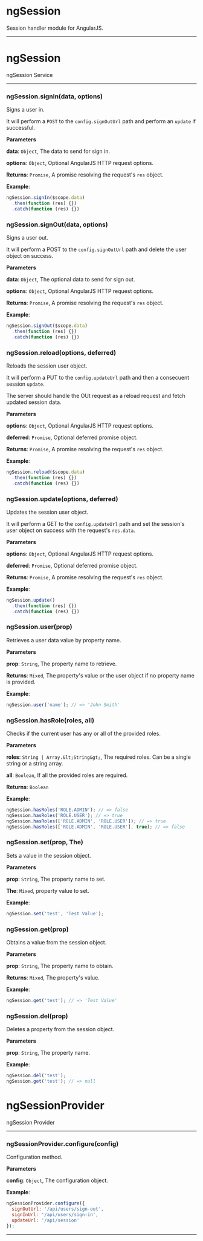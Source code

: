 # ngSession

Session handler module for AngularJS.



* * *


# ngSession

ngSession Service



* * *

### ngSession.signIn(data, options) 

Signs a user in.

It will perform a `POST` to the `config.signOutUrl` path and perform an
`update` if successful.

**Parameters**

**data**: `Object`, The data to send for sign in.

**options**: `Object`, Optional AngularJS HTTP request options.

**Returns**: `Promise`, A promise resolving the request's `res` object.

**Example**:
```js
ngSession.signIn($scope.data)
  .then(function (res) {})
  .catch(function (res) {})
```


### ngSession.signOut(data, options) 

Signs a user out.

It will perform a POST to the `config.signOutUrl` path and delete the
user object on success.

**Parameters**

**data**: `Object`, The optional data to send for sign out.

**options**: `Object`, Optional AngularJS HTTP request options.

**Returns**: `Promise`, A promise resolving the request's `res` object.

**Example**:
```js
ngSession.signOut($scope.data)
  .then(function (res) {})
  .catch(function (res) {})
```


### ngSession.reload(options, deferred) 

Reloads the session user object.

It will perform a PUT to the `config.updateUrl` path and then a
consecuent session `update`.

The server should handle the OUt request as a reload request and fetch
updated session data.

**Parameters**

**options**: `Object`, Optional AngularJS HTTP request options.

**deferred**: `Promise`, Optional deferred promise object.

**Returns**: `Promise`, A promise resolving the request's `res` object.

**Example**:
```js
ngSession.reload($scope.data)
  .then(function (res) {})
  .catch(function (res) {})
```


### ngSession.update(options, deferred) 

Updates the session user object.

It will perform a GET to the `config.updateUrl` path and set the
session's user object on success with the request's `res.data`.

**Parameters**

**options**: `Object`, Optional AngularJS HTTP request options.

**deferred**: `Promise`, Optional deferred promise object.

**Returns**: `Promise`, A promise resolving the request's `res` object.

**Example**:
```js
ngSession.update()
  .then(function (res) {})
  .catch(function (res) {})
```


### ngSession.user(prop) 

Retrieves a user data value by property name.

**Parameters**

**prop**: `String`, The property name to retrieve.

**Returns**: `Mixed`, The property's value or the user object if no
property name is provided.

**Example**:
```js
ngSession.user('name'); // => 'John Smith'
```


### ngSession.hasRole(roles, all) 

Checks if the current user has any or all of the provided roles.

**Parameters**

**roles**: `String | Array.&lt;String&gt;`, The required roles. Can be a single
  string or a string array.

**all**: `Boolean`, If all the provided roles are required.

**Returns**: `Boolean`

**Example**:
```js
ngSession.hasRoles('ROLE.ADMIN'); // => false
ngSession.hasRoles('ROLE.USER'); // => true
ngSession.hasRoles(['ROLE.ADMIN', 'ROLE.USER']); // => true
ngSession.hasRoles(['ROLE.ADMIN', 'ROLE.USER'], true); // => false
```


### ngSession.set(prop, The) 

Sets a value in the session object.

**Parameters**

**prop**: `String`, The property name to set.

**The**: `Mixed`, property value to set.


**Example**:
```js
ngSession.set('test', 'Test Value');
```


### ngSession.get(prop) 

Obtains a value from the session object.

**Parameters**

**prop**: `String`, The property name to obtain.

**Returns**: `Mixed`, The property's value.

**Example**:
```js
ngSession.get('test'); // => 'Test Value'
```


### ngSession.del(prop) 

Deletes a property from the session object.

**Parameters**

**prop**: `String`, The property name.


**Example**:
```js
ngSession.del('test');
ngSession.get('test'); // => null
```



# ngSessionProvider

ngSession Provider



* * *

### ngSessionProvider.configure(config) 

Configuration method.

**Parameters**

**config**: `Object`, The configuration object.


**Example**:
```js
ngSessionProvider.configure({
  signOutUrl: '/api/users/sign-out',
  signInUrl: '/api/users/sign-in',
  updateUrl: '/api/session'
});
```



* * *










